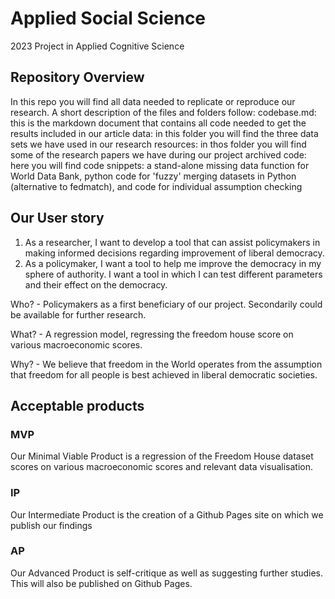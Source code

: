 # Applied Social Science
2023 Project in Applied Cognitive Science

## Repository Overview
In this repo you will find all data needed to replicate or reproduce our research. A short description of the files and folders follow:
codebase.md: this is the markdown document that contains all code needed to get the results included in our article
data: in this folder you will find the three data sets we have used in our research
resources: in thos folder you will find some of the research papers we have during our project
archived code: here you will find code snippets: a stand-alone missing data function for World Data Bank, python code for 'fuzzy' merging datasets in Python (alternative to fedmatch), and code for individual assumption checking

## Our User story
1. As a researcher, I want to develop a tool that can assist policymakers in making informed decisions regarding improvement of liberal democracy. 
2. As a policymaker, I want a tool to help me improve the democracy in my sphere of authority. I want a tool in which I can test different parameters and their effect on the democracy.

Who? - Policymakers as a first beneficiary of our project. Secondarily could be available for further research.

What? - A regression model, regressing the freedom house score on various macroeconomic scores.

Why? - We believe that freedom in the World operates from the assumption that freedom for all people is best achieved in liberal democratic societies.

## Acceptable products
### MVP
Our Minimal Viable Product is a regression of the Freedom House dataset scores on various macroeconomic scores and relevant data visualisation.

### IP
Our Intermediate Product is the creation of a Github Pages site on which we publish our findings

### AP
Our Advanced Product is self-critique as well as suggesting further studies. This will also be published on Github Pages.
